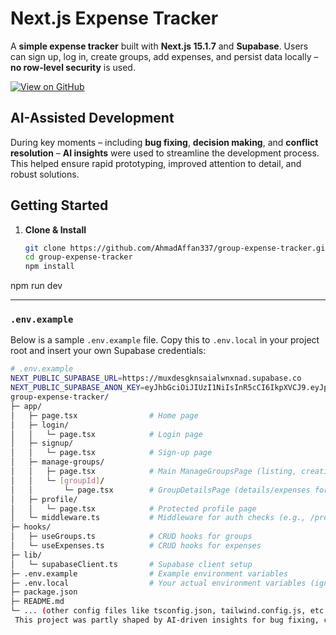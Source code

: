# Next.js Expense Tracker

A **simple expense tracker** built with **Next.js 15.1.7** and **Supabase**. Users can sign up, log in, create groups, add expenses, and persist data locally – **no row-level security** is used.

[![View on GitHub](https://img.shields.io/badge/View%20On-GitHub-black.svg?logo=github)](https://github.com/AhmadAffan337/group-expense-tracker)

## AI-Assisted Development

During key moments – including **bug fixing**, **decision making**, and **conflict resolution** – **AI insights** were used to streamline the development process. This helped ensure rapid prototyping, improved attention to detail, and robust solutions.

## Getting Started

1. **Clone & Install**  
   ```bash
   git clone https://github.com/AhmadAffan337/group-expense-tracker.git
   cd group-expense-tracker
   npm install
npm run dev

---

### `.env.example`

Below is a sample `.env.example` file. Copy this to `.env.local` in your project root and insert your own Supabase credentials:

```bash
# .env.example
NEXT_PUBLIC_SUPABASE_URL=https://muxdesgknsaialwnxnad.supabase.co
NEXT_PUBLIC_SUPABASE_ANON_KEY=eyJhbGciOiJIUzI1NiIsInR5cCI6IkpXVCJ9.eyJpc3MiOiJzdXBhYmFzZSIsInJlZiI6Im11eGRlc2drbnNhaWFsd254bmFkIiwicm9sZSI6ImFub24iLCJpYXQiOjE3NDA2MDkwNjEsImV4cCI6MjA1NjE4NTA2MX0.O2OoNlUQPhE7gYQEyJOkbvMuP86XDI1J8MZkSLaWZL4
group-expense-tracker/
├─ app/
│   ├─ page.tsx                # Home page
│   ├─ login/
│   │   └─ page.tsx            # Login page
│   ├─ signup/
│   │   └─ page.tsx            # Sign-up page
│   ├─ manage-groups/
│   │   ├─ page.tsx            # Main ManageGroupsPage (listing, creating groups, etc.)
│   │   └─ [groupId]/
│   │       └─ page.tsx        # GroupDetailsPage (details/expenses for a single group)
│   ├─ profile/
│   │   └─ page.tsx            # Protected profile page
│   └─ middleware.ts           # Middleware for auth checks (e.g., /profile)
├─ hooks/
│   ├─ useGroups.ts            # CRUD hooks for groups
│   └─ useExpenses.ts          # CRUD hooks for expenses
├─ lib/
│   └─ supabaseClient.ts       # Supabase client setup
├─ .env.example                # Example environment variables
├─ .env.local                  # Your actual environment variables (ignored by Git)
├─ package.json
├─ README.md
└─ ... (other config files like tsconfig.json, tailwind.config.js, etc.)
 This project was partly shaped by AI-driven insights for bug fixing, conflict resolution, critical decision making, and grooming complex ideas. Human oversight and testing ensured final solutions remained robust and aligned with project goals.
